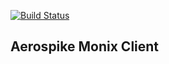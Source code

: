 [![Build Status](https://travis-ci.org/dragisak/aerospike-monix.svg?branch=master)](https://travis-ci.org/dragisak/aerospike-monix)

## Aerospike Monix Client

